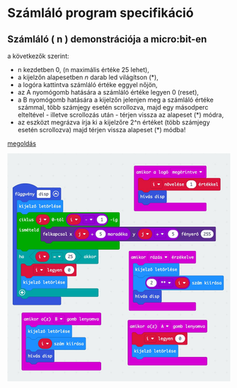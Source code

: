 # Számláló program specifikáció

## Számláló ( n ) demonstrációja a micro:bit-en

a következők szerint:

- n kezdetben 0, (n maximális értéke 25 lehet),
- a kijelzőn alapesetben $n$ darab led világítson (*),
- a logóra kattintva számláló értéke eggyel nőjön,
- az A nyomógomb hatására a számláló értéke legyen 0 (reset),
- a B nyomógomb hatására a kijelzőn jelenjen meg a számláló értéke számmal, több számjegy esetén scrollozva, majd egy másodperc elteltével - illetve scrollozás után - térjen vissza az alapeset (*) módra,
- az eszközt megrázva írja ki a kijelzőre 2^n értéket (több számjegy esetén scrollozva) majd térjen vissza alapeset (*) módba!

[megoldás](mb/szamlalo.hex)

![...](szamlalo.jpg)